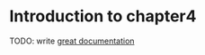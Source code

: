 # Introduction to chapter4

TODO: write [great documentation](http://jacobian.org/writing/what-to-write/)
